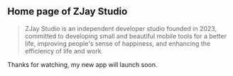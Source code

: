 ## Home page of ZJay Studio

> ZJay Studio is an independent developer studio founded in 2023, committed to developing small and beautiful mobile tools for a better life, improving people's sense of happiness, and enhancing the efficiency of life and work.

Thanks for watching, my new app will launch soon.